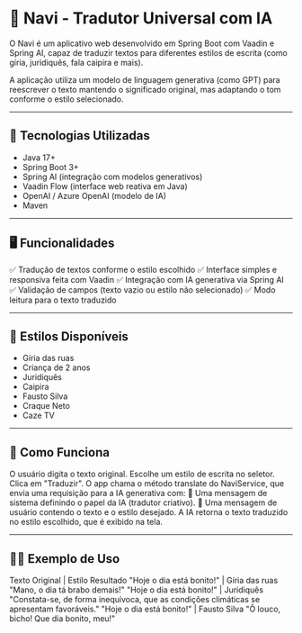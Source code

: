 # 🧠 Navi - Tradutor Universal com IA

O Navi é um aplicativo web desenvolvido em Spring Boot com Vaadin e Spring AI, capaz de traduzir textos para diferentes estilos de escrita (como gíria, juridiquês, fala caipira e mais).

A aplicação utiliza um modelo de linguagem generativa (como GPT) para reescrever o texto mantendo o significado original, mas adaptando o tom conforme o estilo selecionado.

---

## 🚀 Tecnologias Utilizadas
- Java 17+
- Spring Boot 3+
- Spring AI (integração com modelos generativos)
- Vaadin Flow (interface web reativa em Java)
- OpenAI / Azure OpenAI (modelo de IA)
- Maven
  
---

## 🖥️ Funcionalidades
✅ Tradução de textos conforme o estilo escolhido
✅ Interface simples e responsiva feita com Vaadin
✅ Integração com IA generativa via Spring AI
✅ Validação de campos (texto vazio ou estilo não selecionado)
✅ Modo leitura para o texto traduzido

---

## 🎨 Estilos Disponíveis
- Gíria das ruas
- Criança de 2 anos
- Juridiquês
- Caipira
- Fausto Silva
- Craque Neto
- Caze TV

---

## 🧠 Como Funciona
O usuário digita o texto original.
Escolhe um estilo de escrita no seletor.
Clica em "Traduzir".
O app chama o método translate do NaviService, que envia uma requisição para a IA generativa com:
🧩 Uma mensagem de sistema definindo o papel da IA (tradutor criativo).
💬 Uma mensagem de usuário contendo o texto e o estilo desejado.
A IA retorna o texto traduzido no estilo escolhido, que é exibido na tela.

---

## 🧑‍💻 Exemplo de Uso

Texto Original            |        	Estilo	Resultado
"Hoje o dia está bonito!" | 	Gíria das ruas	"Mano, o dia tá brabo demais!"
"Hoje o dia está bonito!"	| Juridiquês	"Constata-se, de forma inequívoca, que as condições climáticas se apresentam favoráveis."
"Hoje o dia está bonito!"	| Fausto Silva	"Ô louco, bicho! Que dia bonito, meu!"
